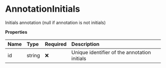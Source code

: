 # AnnotationInitials

Initials annotation (null if annotation is not initials)

**Properties**

| Name | Type   | Required | Description                                  |
| :--- | :----- | :------- | :------------------------------------------- |
| id   | string | ❌       | Unique identifier of the annotation initials |
